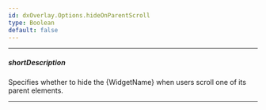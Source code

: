 ```yaml
---
id: dxOverlay.Options.hideOnParentScroll
type: Boolean
default: false
---
```

---
##### shortDescription
Specifies whether to hide the {WidgetName} when users scroll one of its parent elements. 

---
<!-- Description goes here -->